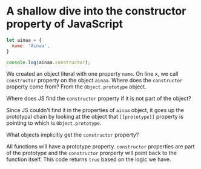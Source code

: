 # A shallow dive into the constructor property of JavaScript

```jsx
let ainaa = {
  name: 'Ainaa',
}

console.log(ainaa.constructor);
```

We created an object literal with one property `name`. On line x, we call `constructor` property on the object `ainaa`. Where does the `constructor` property come from? From the `Object.prototype` object. 

Where does JS find the `constructor` property if it is not part of the object?

Since JS couldn't find it in the properties of `ainaa` object, it goes up the prototypal chain by looking at the object that `[[prototype]]` property is pointing to which is `Object.prototype`.

What objects implicitly get the `constructor` property?

All functions will have a prototype property. `constructor` properties are part of the prototype and the `constructor` prorperty will point back to the function itself. This code returns `true` based on the logic we have.





